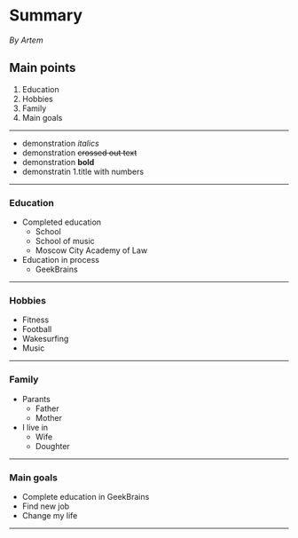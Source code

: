 # Summary

*By Artem*

## Main points

1. Education
2. Hobbies
3. Family
4. Main goals

---
* demonstration *italics*
* demonstration ~~crossed out text~~
* demonstration **bold**
* demonstratin 1.title with numbers
---
### Education
* Completed education
    * School
    * School of music
    * Moscow City Academy of Law
* Education in process
    * GeekBrains
---
### Hobbies
* Fitness
* Football
* Wakesurfing
* Music
---
### Family
* Parants
    * Father
    * Mother
* I live in
    * Wife
    * Doughter
---
### Main goals
* Complete education in GeekBrains
* Find new job
* Change my life
---
 